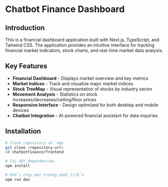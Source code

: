 # Chatbot Finance Dashboard

## Introduction
This is a financial dashboard application built with Next.js, TypeScript, and Tailwind CSS. The application provides an intuitive interface for tracking financial market indicators, stock charts, and real-time market data analysis.

## Key Features
- **Financial Dashboard** - Displays market overview and key metrics
- **Market Indices** - Track and visualize major market indices
- **Stock TreeMap** - Visual representation of stocks by industry sector
- **Movement Analysis** - Statistics on stock increases/decreases/ceiling/floor prices
- **Responsive Interface** - Design optimized for both desktop and mobile devices
- **Chatbot Integration** - AI-powered financial assistant for data inquiries

## Installation
```bash
# Clone repository về máy
git clone <repository-url>
cd chatbotfinance/frontend

# Cài đặt dependencies
npm install

# Khởi chạy môi trường phát triển
npm run dev

